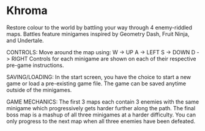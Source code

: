 # Khroma
Restore colour to the world by battling your way through 4 enemy-riddled maps. Battles feature minigames inspired by Geometry Dash, Fruit Ninja, and Undertale. 

CONTROLS:
Move around the map using:
W -> UP
A -> LEFT
S -> DOWN
D -> RIGHT
Controls for each minigame are shown on each of their respective pre-game instructions. 

SAVING/LOADING:
In the start screen, you have the choice to start a new game or load a pre-existing game file. The game can be saved anytime outside of the minigames. 

GAME MECHANICS:
The first 3 maps each contain 3 enemies with the same minigame which progressively gets harder further along the path. The final boss map is a mashup of all three minigames at a harder difficulty. You can only progress to the next map when all three enemies have been defeated. 

